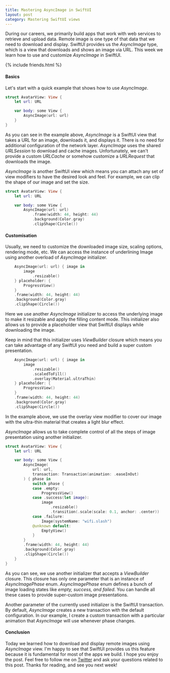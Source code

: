 ```yaml
---
title: Mastering AsyncImage in SwiftUI
layout: post
category: Mastering SwiftUI views
---
```


During our careers, we primarily build apps that work with web services to retrieve and upload data. Remote image is one type of that data that we need to download and display. SwiftUI provides us the *AsyncImage* type, which is a view that downloads and shows an image via URL. This week we learn how to use and customize *AsyncImage* in SwiftUI.

{% include friends.html %}

#### Basics
Let's start with a quick example that shows how to use *AsyncImage*.

```swift
struct AvatarView: View {
    let url: URL

    var body: some View {
        AsyncImage(url: url)
    }
}
```

As you can see in the example above, *AsyncImage* is a SwiftUI view that takes a URL for an image, downloads it, and displays it. There is no need for additional configuration of the network layer. *AsyncImage* uses the shared *URLSession* to download and cache images. Unfortunately, we can't provide a custom *URLCache* or somehow customize a *URLRequest* that downloads the image.

*AsyncImage* is another SwiftUI view which means you can attach any set of view modifiers to have the desired look and feel. For example, we can clip the shape of our image and set the size.

```swift
struct AvatarView: View {
    let url: URL

    var body: some View {
        AsyncImage(url: url)
            .frame(width: 44, height: 44)
            .background(Color.gray)
            .clipShape(Circle())
```

#### Customisation
Usually, we need to customize the downloaded image size, scaling options, rendering mode, etc. We can access the instance of underlining Image using another overload of *AsyncImage* initializer.

```swift
    AsyncImage(url: url) { image in
        image
            .resizable()
    } placeholder: {
        ProgressView()
    }
    .frame(width: 44, height: 44)
    .background(Color.gray)
    .clipShape(Circle())
```

Here we use another *AsyncImage* initializer to access the underlying image to make it resizable and apply the filling content mode. This initializer also allows us to provide a placeholder view that SwiftUI displays while downloading the image.

Keep in mind that this initializer uses *ViewBuilder* closure which means you can take advantage of any SwiftUI you need and build a super custom presentation. 

```swift
    AsyncImage(url: url) { image in
        image
            .resizable()
            .scaledToFill()
            .overlay(Material.ultraThin)
    } placeholder: {
        ProgressView()
    }
    .frame(width: 44, height: 44)
    .background(Color.gray)
    .clipShape(Circle())
```

In the example above, we use the overlay view modifier to cover our image with the ultra-thin material that creates a light blur effect.

*AsyncImage* allows us to take complete control of all the steps of image presentation using another initializer.

```swift
struct AvatarView: View {
    let url: URL

    var body: some View {
        AsyncImage(
            url: url,
            transaction: Transaction(animation: .easeInOut)
        ) { phase in
            switch phase {
            case .empty:
                ProgressView()
            case .success(let image):
                image
                    .resizable()
                    .transition(.scale(scale: 0.1, anchor: .center))
            case .failure:
                Image(systemName: "wifi.slash")
            @unknown default:
                EmptyView()
            }
        }
        .frame(width: 44, height: 44)
        .background(Color.gray)
        .clipShape(Circle())
    }
}
```

As you can see, we use another initializer that accepts a *ViewBuilder* closure. This closure has only one parameter that is an instance of *AsyncImagePhase* enum. *AsyncImagePhase* enum defines a bunch of image loading states like *empty, success, and failed*. You can handle all these cases to provide super-custom image presentations.	

Another parameter of the currently used initializer is the SwiftUI transaction. By default, *AsyncImage* creates a new transaction with the default configuration. In our example, I create a custom transaction with a particular animation that *AsyncImage* will use whenever phase changes.

#### Conclusion
Today we learned how to download and display remote images using *AsyncImage* view. I'm happy to see that SwiftUI provides us this feature because it is fundamental for most of the apps we build. I hope you enjoy the post. Feel free to follow me on [Twitter](https://twitter.com/mecid) and ask your questions related to this post. Thanks for reading, and see you next week!